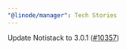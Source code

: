 ```yaml
---
"@linode/manager": Tech Stories
---
```


Update Notistack to 3.0.1 ([#10357](https://github.com/linode/manager/pull/10357))
